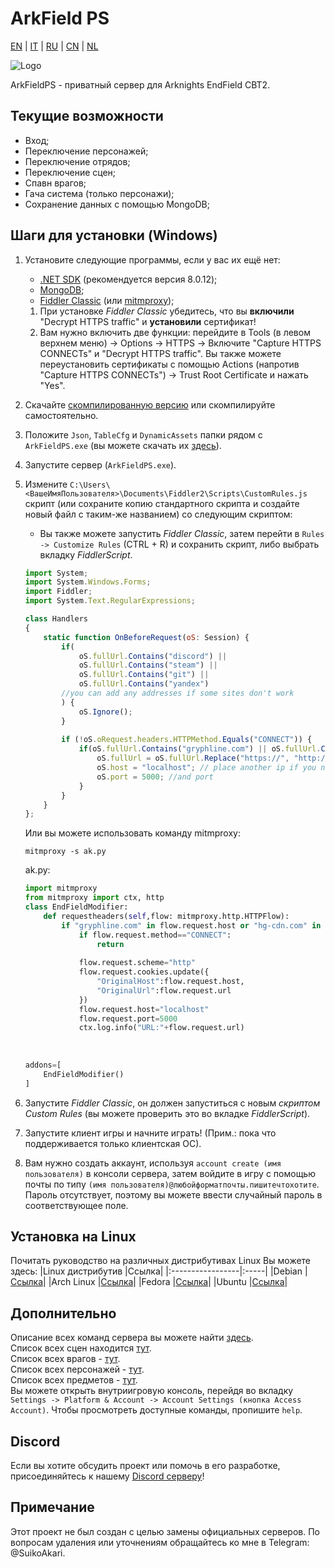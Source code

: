 # ArkField PS
[EN](../README.md) | [IT](./README_it-IT.md) | [RU](./README_ru-RU.md) | [CN](./README_zh-CN.md) | [NL](./README_nl-NL.md)

![Logo](https://socialify.git.ci/SuikoAkari/ArkFieldPS/image?custom_description=Private+server+for+EndField&amp;description=1&amp;font=Jost&amp;forks=1&amp;issues=1&amp;language=1&amp;logo=https%3A%2F%2Farknights.wiki.gg%2Fimages%2F3%2F31%2FArknights_Endfield_logo.png&amp;name=1&amp;pattern=Circuit+Board&amp;pulls=1&amp;stargazers=1&amp;theme=Dark)

ArkFieldPS - приватный сервер для Arknights EndField CBT2.

## Текущие возможности

* Вход;
* Переключение персонажей;
* Переключение отрядов;
* Переключение сцен;
* Спавн врагов;
* Гача система (только персонажи);
* Сохранение данных с помощью MongoDB;

## Шаги для установки (Windows)

1. Установите следующие программы, если у вас их ещё нет: 
   * [.NET SDK](https://dotnet.microsoft.com/en-us/download) (рекомендуется версия 8.0.12);
   * [MongoDB](https://www.mongodb.com/try/download/community);
   * [Fiddler Classic](https://www.telerik.com/fiddler/fiddler-classic) (или [mitmproxy](https://mitmproxy.org/));
   1. При установке *Fiddler Classic* убедитесь, что вы **включили** "Decrypt HTTPS traffic" и **установили** сертификат!
   2. Вам нужно включить две функции: перейдите в Tools (в левом верхнем меню) -> Options -> HTTPS -> Включите "Capture HTTPS CONNECTs" и "Decrypt HTTPS traffic". Вы также можете переустановить сертификаты с помощью Actions (напротив "Capture HTTPS CONNECTs") -> Trust Root Certificate и нажать "Yes".
2. Скачайте [скомпилированную версию](https://github.com/SuikoAkari/ArkFieldPS/releases/latest) или скомпилируйте самостоятельно.
3. Положите `Json`, `TableCfg` и `DynamicAssets` папки рядом с `ArkFieldPS.exe` (вы можете скачать их [здесь](https://github.com/PotRooms/EndFieldData/tree/main)).
4. Запустите сервер (`ArkFieldPS.exe`).
5. Измените `C:\Users\<ВашеИмяПользователя>\Documents\Fiddler2\Scripts\CustomRules.js` скрипт (или сохраните копию стандартного скрипта и создайте новый файл с таким-же названием) со следующим скриптом:
    * Вы также можете запустить *Fiddler Classic*, затем перейти в `Rules -> Customize Rules` (CTRL + R) и сохранить скрипт, либо выбрать вкладку *FiddlerScript*.

    ```javascript
    import System;
    import System.Windows.Forms;
    import Fiddler;
    import System.Text.RegularExpressions;

    class Handlers
    {
        static function OnBeforeRequest(oS: Session) {
            if(
                oS.fullUrl.Contains("discord") ||
                oS.fullUrl.Contains("steam") ||
                oS.fullUrl.Contains("git") ||
                oS.fullUrl.Contains("yandex")
            //you can add any addresses if some sites don't work
            ) {
                oS.Ignore();
            }
        
            if (!oS.oRequest.headers.HTTPMethod.Equals("CONNECT")) {
                if(oS.fullUrl.Contains("gryphline.com") || oS.fullUrl.Contains("hg-cdn.com")) {
                    oS.fullUrl = oS.fullUrl.Replace("https://", "http://");
                    oS.host = "localhost"; // place another ip if you need
                    oS.port = 5000; //and port
                }
            }
        }
    };
    ```

    Или вы можете использовать команду mitmproxy:

    ```shell
    mitmproxy -s ak.py
    ```

    ak.py:

    ```py
    import mitmproxy
    from mitmproxy import ctx, http
    class EndFieldModifier:
        def requestheaders(self,flow: mitmproxy.http.HTTPFlow):
            if "gryphline.com" in flow.request.host or "hg-cdn.com" in flow.request.host:
                if flow.request.method=="CONNECT":
                    return
                
                flow.request.scheme="http"
                flow.request.cookies.update({
                    "OriginalHost":flow.request.host,
                    "OriginalUrl":flow.request.url
                })
                flow.request.host="localhost"
                flow.request.port=5000
                ctx.log.info("URL:"+flow.request.url)
                
                
                
    addons=[
        EndFieldModifier()
    ]
    ```

6. Запустите *Fiddler Classic*, он должен запуститься с новым *скриптом Custom Rules* (вы можете проверить это во вкладке *FiddlerScript*).
7. Запустите клиент игры и начните играть! (Прим.: пока что поддерживается только клиентская ОС).
8. Вам нужно создать аккаунт, используя `account create (имя пользователя)` в консоли сервера, затем войдите в игру с помощью почты по типу `(имя пользователя)@любойформатпочты.пишитечтохотите`. Пароль отсутствует, поэтому вы можете ввести случайный пароль в соответствующее поле.

## Установка на Linux

Почитать руководство на различных дистрибутивах Linux Вы можете здесь:
|Linux дистрибутив |Ссылка|
|:-----------------|:-----|
|Debian            |[Ссылка](./Linux/RunOnLinuxServer_ru-RU.md#debian-12)|
|Arch Linux        |[Ссылка](./Linux/RunOnLinuxServer_ru-RU.md#arch-linux)|
|Fedora            |[Ссылка](./Linux/RunOnLinuxServer_ru-RU.md#fedora-workstation)|
|Ubuntu            |[Ссылка](./Linux/RunOnLinuxServer_ru-RU.md#ubuntu)|

## Дополнительно

Описание всех команд сервера вы можете найти [здесь](./CommandList/commands_ru-RU.md).<br>
Список всех сцен находится [тут](./LevelsTable.md).<br>
Список всех врагов - [тут](./EnemiesTable.md).<br>
Список всех персонажей - [тут](./CharactersTable.md).<br>
Список всех предметов - [тут](./ItemsTable.md).<br>
Вы можете открыть внутриигровую консоль, перейдя во вкладку `Settings -> Platform & Account -> Account Settings (кнопка Access Account)`. Чтобы просмотреть доступные команды, пропишите `help`.

## Discord

Если вы хотите обсудить проект или помочь в его разработке, присоединяйтесь к нашему [Discord серверу](https://discord.gg/gPvqhfdMU6)!

## Примечание

Этот проект не был создан с целью замены официальных серверов. По вопросам удаления или уточнениям обращайтесь ко мне в Telegram: @SuikoAkari.
